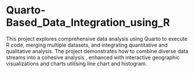 # Quarto-Based_Data_Integration_using_R
This project explores comprehensive data analysis using Quarto to execute R code, merging multiple datasets, and integrating quantitative and qualitative analysis. The project demonstrates how to combine diverse data streams into a cohesive analysis , enhanced with interactive geographic visualizations and charts utilising line chart and histogram.
